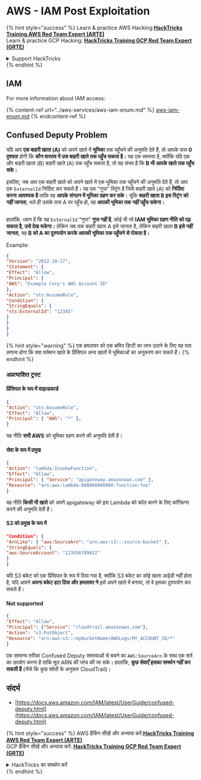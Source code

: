 # AWS - IAM Post Exploitation

{% hint style="success" %}
Learn & practice AWS Hacking:<img src="../../../.gitbook/assets/image (1) (1) (1) (1).png" alt="" data-size="line">[**HackTricks Training AWS Red Team Expert (ARTE)**](https://training.hacktricks.xyz/courses/arte)<img src="../../../.gitbook/assets/image (1) (1) (1) (1).png" alt="" data-size="line">\
Learn & practice GCP Hacking: <img src="../../../.gitbook/assets/image (2) (1).png" alt="" data-size="line">[**HackTricks Training GCP Red Team Expert (GRTE)**<img src="../../../.gitbook/assets/image (2) (1).png" alt="" data-size="line">](https://training.hacktricks.xyz/courses/grte)

<details>

<summary>Support HackTricks</summary>

* Check the [**subscription plans**](https://github.com/sponsors/carlospolop)!
* **Join the** 💬 [**Discord group**](https://discord.gg/hRep4RUj7f) or the [**telegram group**](https://t.me/peass) or **follow** us on **Twitter** 🐦 [**@hacktricks\_live**](https://twitter.com/hacktricks_live)**.**
* **Share hacking tricks by submitting PRs to the** [**HackTricks**](https://github.com/carlospolop/hacktricks) and [**HackTricks Cloud**](https://github.com/carlospolop/hacktricks-cloud) github repos.

</details>
{% endhint %}

## IAM

For more information about IAM access:

{% content-ref url="../aws-services/aws-iam-enum.md" %}
[aws-iam-enum.md](../aws-services/aws-iam-enum.md)
{% endcontent-ref %}

## Confused Deputy Problem

यदि आप **एक बाहरी खाता (A)** को अपने खाते में **भूमिका** तक पहुँचने की अनुमति देते हैं, तो आपके पास **0 दृश्यता** होगी कि **कौन वास्तव में उस बाहरी खाते तक पहुँच सकता है**। यह एक समस्या है, क्योंकि यदि एक और बाहरी खाता (B) बाहरी खाते (A) तक पहुँच सकता है, तो यह संभव है कि **B भी आपके खाते तक पहुँच सके**।

इसलिए, जब आप एक बाहरी खाते को अपने खाते में एक भूमिका तक पहुँचने की अनुमति देते हैं, तो आप एक `ExternalId` निर्दिष्ट कर सकते हैं। यह एक "गुप्त" स्ट्रिंग है जिसे बाहरी खाते (A) को **निर्दिष्ट करना आवश्यक है** ताकि वह **आपके संगठन में भूमिका ग्रहण कर सके**। चूंकि **बाहरी खाता B इस स्ट्रिंग को नहीं जानता**, भले ही उसके पास A पर पहुँच हो, वह **आपकी भूमिका तक नहीं पहुँच सकेगा**।

<figure><img src="../../../.gitbook/assets/image (95).png" alt=""><figcaption></figcaption></figure>

हालांकि, ध्यान दें कि यह `ExternalId` "गुप्त" **गुप्त नहीं है**, कोई भी जो **IAM भूमिका ग्रहण नीति को पढ़ सकता है, उसे देख सकेगा**। लेकिन जब तक बाहरी खाता A इसे जानता है, लेकिन बाहरी खाता **B इसे नहीं जानता**, यह **B को A का दुरुपयोग करके आपकी भूमिका तक पहुँचने से रोकता है**।

Example:
```json
{
"Version": "2012-10-17",
"Statement": {
"Effect": "Allow",
"Principal": {
"AWS": "Example Corp's AWS Account ID"
},
"Action": "sts:AssumeRole",
"Condition": {
"StringEquals": {
"sts:ExternalId": "12345"
}
}
}
}
```
{% hint style="warning" %}
एक हमलावर को एक भ्रमित डिप्टी का लाभ उठाने के लिए यह पता लगाना होगा कि क्या वर्तमान खाते के प्रिंसिपल अन्य खातों में भूमिकाओं का अनुकरण कर सकते हैं।
{% endhint %}

### अप्रत्याशित ट्रस्ट

#### प्रिंसिपल के रूप में वाइल्डकार्ड
```json
{
"Action": "sts:AssumeRole",
"Effect": "Allow",
"Principal": { "AWS": "*" },
}
```
यह नीति **सभी AWS** को भूमिका ग्रहण करने की अनुमति देती है।

#### सेवा के रूप में प्रमुख
```json
{
"Action": "lambda:InvokeFunction",
"Effect": "Allow",
"Principal": { "Service": "apigateway.amazonaws.com" },
"Resource": "arn:aws:lambda:000000000000:function:foo"
}
```
यह नीति **किसी भी खाते** को अपने apigateway को इस Lambda को कॉल करने के लिए कॉन्फ़िगर करने की अनुमति देती है।

#### S3 को प्रमुख के रूप में
```json
"Condition": {
"ArnLike": { "aws:SourceArn": "arn:aws:s3:::source-bucket" },
"StringEquals": {
"aws:SourceAccount": "123456789012"
}
}
```
यदि S3 बकेट को एक प्रिंसिपल के रूप में दिया गया है, क्योंकि S3 बकेट का कोई खाता आईडी नहीं होता है, यदि आपने **अपना बकेट हटा दिया और हमलावर ने** इसे अपने खाते में बनाया, तो वे इसका दुरुपयोग कर सकते हैं।

#### Not supported
```json
{
"Effect": "Allow",
"Principal": {"Service": "cloudtrail.amazonaws.com"},
"Action": "s3:PutObject",
"Resource": "arn:aws:s3:::myBucketName/AWSLogs/MY_ACCOUNT_ID/*"
}
```
एक सामान्य तरीका Confused Deputy समस्याओं से बचने का `AWS:SourceArn` के साथ एक शर्त का उपयोग करना है ताकि मूल ARN की जांच की जा सके। हालांकि, **कुछ सेवाएँ इसका समर्थन नहीं कर सकती हैं** (जैसे कि कुछ स्रोतों के अनुसार CloudTrail)।

## संदर्भ

* [https://docs.aws.amazon.com/IAM/latest/UserGuide/confused-deputy.html](https://docs.aws.amazon.com/IAM/latest/UserGuide/confused-deputy.html)

{% hint style="success" %}
AWS हैकिंग सीखें और अभ्यास करें:<img src="../../../.gitbook/assets/image (1) (1) (1) (1).png" alt="" data-size="line">[**HackTricks Training AWS Red Team Expert (ARTE)**](https://training.hacktricks.xyz/courses/arte)<img src="../../../.gitbook/assets/image (1) (1) (1) (1).png" alt="" data-size="line">\
GCP हैकिंग सीखें और अभ्यास करें: <img src="../../../.gitbook/assets/image (2) (1).png" alt="" data-size="line">[**HackTricks Training GCP Red Team Expert (GRTE)**<img src="../../../.gitbook/assets/image (2) (1).png" alt="" data-size="line">](https://training.hacktricks.xyz/courses/grte)

<details>

<summary>HackTricks का समर्थन करें</summary>

* [**सदस्यता योजनाएँ**](https://github.com/sponsors/carlospolop) देखें!
* **हमारे** 💬 [**Discord समूह**](https://discord.gg/hRep4RUj7f) या [**टेलीग्राम समूह**](https://t.me/peass) में शामिल हों या **हमें** **Twitter** 🐦 [**@hacktricks\_live**](https://twitter.com/hacktricks_live)** पर फॉलो करें।**
* **हैकिंग ट्रिक्स साझा करें और** [**HackTricks**](https://github.com/carlospolop/hacktricks) और [**HackTricks Cloud**](https://github.com/carlospolop/hacktricks-cloud) गिटहब रिपोजिटरी में PR सबमिट करें।

</details>
{% endhint %}
